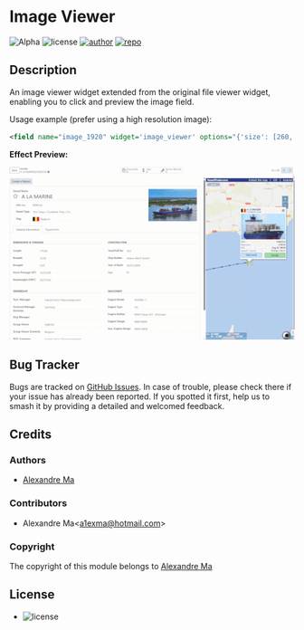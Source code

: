 # Image Viewer

![Alpha](https://img.shields.io/badge/maturity-Alpha-red.png)
![license](https://img.shields.io/badge/licence-AGPL--3-blue.png)
[![author](https://img.shields.io/badge/Alexmalab-24292f.png?logo=github)](https://github.com/Alexmalab)
[![repo](https://img.shields.io/badge/OdooFrontendExtensions-f1f8ff.png?logo=github&logoColor=0366d6)](https://github.com/Alexmalab/OdooFrontendExtensions/tree/18.0/image_viewer)

## Description

An image viewer widget extended from the original file viewer widget, enabling you to click and preview the image field.

Usage example (prefer using a high resolution image):
```xml
<field name="image_1920" widget='image_viewer' options="{'size': [260, 260]}"/>
```
**Effect Preview:**

![Effect Preview](static/description/preview.gif)

## Bug Tracker
Bugs are tracked on [GitHub Issues](https://github.com/Alexmalab/OdooFrontendExtensions/issues). In case of trouble, please check there if your issue has already been reported. If you spotted it first, help us to smash it by providing a detailed and welcomed feedback.

## Credits
### Authors

- [Alexandre Ma](https://github.com/Alexmalab)

### Contributors

- Alexandre Ma<[a1exma@hotmail.com](mailto:a1exma@hotmail.com)>

### Copyright

The copyright of this module belongs to [Alexandre Ma](https://github.com/Alexmalab)

## License
   - ![license](https://img.shields.io/badge/licence-AGPL--3-blue.png)

